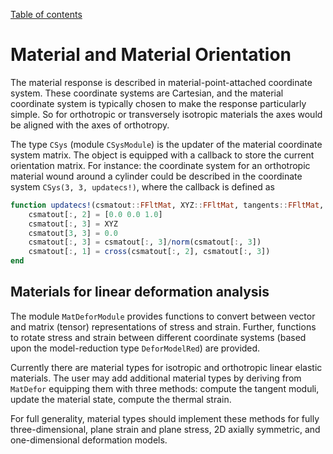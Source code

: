 [Table of contents](https://petrkryslucsd.github.io/FinEtools.jl)

# Material and Material Orientation

The material response  is described in  material-point-attached coordinate system. These coordinate systems  are Cartesian, and the material coordinate system is typically chosen to make  the response particularly simple.  So for orthotropic or transversely isotropic materials the axes would be aligned with the axes of orthotropy.

The type `CSys` (module `CSysModule`) is the updater of the material coordinate system matrix. The object is equipped with a callback to store the current orientation matrix. For instance: the coordinate system for an orthotropic material wound around a cylinder could be described in the coordinate system `CSys(3, 3, updatecs!)`, where the callback is defined as

```julia
function updatecs!(csmatout::FFltMat, XYZ::FFltMat, tangents::FFltMat, fe_label::FInt)
    csmatout[:, 2] = [0.0 0.0 1.0]
    csmatout[:, 3] = XYZ
    csmatout[3, 3] = 0.0
    csmatout[:, 3] = csmatout[:, 3]/norm(csmatout[:, 3])
    csmatout[:, 1] = cross(csmatout[:, 2], csmatout[:, 3])
end
```

## Materials for linear deformation analysis

The module `MatDeforModule` provides functions to convert between vector and matrix (tensor) representations of stress and strain. Further, functions to rotate stress and strain between different coordinate systems (based upon the model-reduction type `DeforModelRed`) are provided.

Currently  there are material types for isotropic and orthotropic linear elastic materials. The user may add  additional material types by deriving from `MatDefor` equipping them with three methods: compute the tangent moduli, update the material state, compute the thermal strain.

For full generality, material types  should implement these methods for fully three-dimensional, plane strain and plane stress, 2D axially symmetric, and one-dimensional deformation models. 












